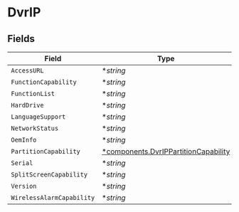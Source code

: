 # DvrIP


## Fields

| Field                                                                                       | Type                                                                                        | Required                                                                                    | Description                                                                                 |
| ------------------------------------------------------------------------------------------- | ------------------------------------------------------------------------------------------- | ------------------------------------------------------------------------------------------- | ------------------------------------------------------------------------------------------- |
| `AccessURL`                                                                                 | **string*                                                                                   | :heavy_minus_sign:                                                                          | N/A                                                                                         |
| `FunctionCapability`                                                                        | **string*                                                                                   | :heavy_minus_sign:                                                                          | N/A                                                                                         |
| `FunctionList`                                                                              | **string*                                                                                   | :heavy_minus_sign:                                                                          | N/A                                                                                         |
| `HardDrive`                                                                                 | **string*                                                                                   | :heavy_minus_sign:                                                                          | N/A                                                                                         |
| `LanguageSupport`                                                                           | **string*                                                                                   | :heavy_minus_sign:                                                                          | N/A                                                                                         |
| `NetworkStatus`                                                                             | **string*                                                                                   | :heavy_minus_sign:                                                                          | N/A                                                                                         |
| `OemInfo`                                                                                   | **string*                                                                                   | :heavy_minus_sign:                                                                          | N/A                                                                                         |
| `PartitionCapability`                                                                       | [*components.DvrIPPartitionCapability](../../models/components/dvrippartitioncapability.md) | :heavy_minus_sign:                                                                          | N/A                                                                                         |
| `Serial`                                                                                    | **string*                                                                                   | :heavy_minus_sign:                                                                          | N/A                                                                                         |
| `SplitScreenCapability`                                                                     | **string*                                                                                   | :heavy_minus_sign:                                                                          | N/A                                                                                         |
| `Version`                                                                                   | **string*                                                                                   | :heavy_minus_sign:                                                                          | N/A                                                                                         |
| `WirelessAlarmCapability`                                                                   | **string*                                                                                   | :heavy_minus_sign:                                                                          | N/A                                                                                         |
